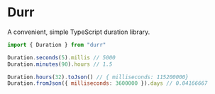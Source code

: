 # Durr

A convenient, simple TypeScript duration library.

```javascript
import { Duration } from "durr"

Duration.seconds(5).millis // 5000
Duration.minutes(90).hours // 1.5

Duration.hours(32).toJson() // { milliseconds: 115200000}
Duration.fromJson({ milliseconds: 3600000 }).days // 0.04166667
```